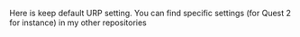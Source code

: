 Here is keep default URP setting. You can find specific settings (for Quest 2 for instance) in my other repositories